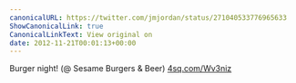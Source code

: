 ```yaml
---
canonicalURL: https://twitter.com/jmjordan/status/271040533776965633
ShowCanonicalLink: true
CanonicalLinkText: View original on
date: 2012-11-21T00:01:13+00:00
---
```

Burger night! (@ Sesame Burgers &amp; Beer) [4sq.com/Wv3niz](http://4sq.com/Wv3niz)
